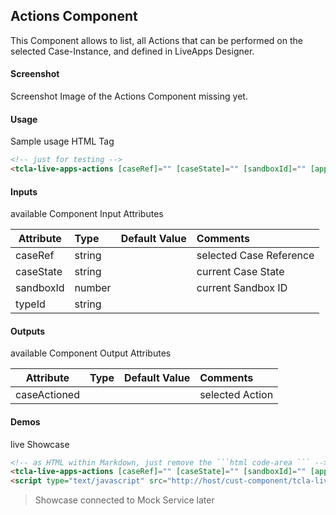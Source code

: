 ## Actions Component
This Component allows to list, all Actions that can be performed on the selected Case-Instance, and defined in LiveApps Designer.

#### Screenshot
Screenshot Image of the Actions Component missing yet.

#### Usage
Sample usage HTML Tag

```html
<!-- just for testing -->
<tcla-live-apps-actions [caseRef]="" [caseState]="" [sandboxId]="" [applicationId]="" [typeId]=""></tcla-live-apps-actions>
```

#### Inputs
available Component Input Attributes

| Attribute         | Type                          | Default Value | Comments                                        |
| ----------------- |:----------------------------- |:------------- |:----------------------------------------------- |
| caseRef           | string                        |               | selected Case Reference                         |
| caseState         | string                        |               | current Case State                              |
| sandboxId         | number                        |               | current Sandbox ID                              |
| typeId            | string                        |               |                                                 |

#### Outputs
available Component Output Attributes

| Attribute         | Type                          | Default Value | Comments                                        |
| ----------------- |:----------------------------- |:------------- |:----------------------------------------------- |
| caseActioned      |                               |               | selected Action                                 |

#### Demos
live Showcase

```html
<!-- as HTML within Markdown, just remove the ```html code-area ``` -->
<tcla-live-apps-actions [caseRef]="" [caseState]="" [sandboxId]="" [applicationId]="" [typeId]=""></tcla-live-apps-actions>
<script type="text/javascript" src="http://host/cust-component/tcla-live-apps-actions.js"></script>
```

> Showcase connected to Mock Service later


